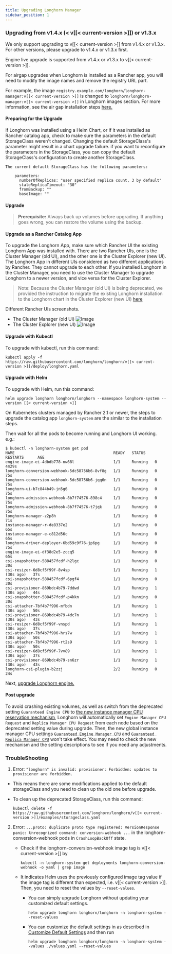 ```yaml
---
title: Upgrading Longhorn Manager
sidebar_position: 1
---
```


### Upgrading from v1.4.x (&lt; v[[< current-version >]]) or v1.3.x

We only support upgrading to v[[< current-version >]] from v1.4.x or v1.3.x. For other versions, please upgrade to v1.4.x or v1.3.x first.

Engine live upgrade is supported from v1.4.x or v1.3.x to v[[< current-version >]].

For airgap upgrades when Longhorn is installed as a Rancher app, you will need to modify the image names and remove the registry URL part.

For example, the image `registry.example.com/longhorn/longhorn-manager:v[[< current-version >]]` is changed to `longhorn/longhorn-manager:v[[< current-version >]]` in Longhorn images section. For more information, see the air gap installation steps [here.](../../advanced-resources/deploy/airgap#using-a-rancher-app)

#### Preparing for the Upgrade

If Longhorn was installed using a Helm Chart, or if it was installed as Rancher catalog app, check to make sure the parameters in the default StorageClass weren't changed. Changing the default StorageClass's parameter might result in a chart upgrade failure. if you want to reconfigure the parameters in the StorageClass, you can copy the default StorageClass's configuration to create another StorageClass.

    The current default StorageClass has the following parameters:

        parameters:
          numberOfReplicas: "user specified replica count, 3 by default"
          staleReplicaTimeout: "30"
          fromBackup: ""
          baseImage: ""

#### Upgrade

> **Prerequisite:** Always back up volumes before upgrading. If anything goes wrong, you can restore the volume using the backup.

#### Upgrade as a Rancher Catalog App

To upgrade the Longhorn App, make sure which Rancher UI the existing Longhorn App was installed with. There are two Rancher UIs, one is the Cluster Manager (old UI), and the other one is the Cluster Explorer (new UI). The Longhorn App in different UIs considered as two different applications by Rancher. They cannot upgrade to each other. If you installed Longhorn in the Cluster Manager, you need to use the Cluster Manager to upgrade Longhorn to a newer version, and vice versa for the Cluster Explorer.

> Note: Because the Cluster Manager (old UI) is being deprecated, we provided the instruction to migrate the existing Longhorn installation to the Longhorn chart in the Cluster Explorer (new UI) [here](https://longhorn.io/kb/how-to-migrate-longhorn-chart-installed-in-old-rancher-ui-to-the-chart-in-new-rancher-ui/)

Different Rancher UIs screenshots.
- The Cluster Manager (old UI)
![Image](/img/screenshots/install/cluster-manager.png)
- The Cluster Explorer (new UI)
![Image](/img/screenshots/install/cluster-explorer.png)

#### Upgrade with Kubectl

To upgrade with kubectl, run this command:

```
kubectl apply -f https://raw.githubusercontent.com/longhorn/longhorn/v[[< current-version >]]/deploy/longhorn.yaml
```

#### Upgrade with Helm

To upgrade with Helm, run this command:

```
helm upgrade longhorn longhorn/longhorn --namespace longhorn-system --version [[< current-version >]]
```

On Kubernetes clusters managed by Rancher 2.1 or newer, the steps to upgrade the catalog app `longhorn-system` are the similar to the installation steps.

Then wait for all the pods to become running and Longhorn UI working. e.g.:

```
$ kubectl -n longhorn-system get pod
NAME                                           READY   STATUS    RESTARTS      AGE
engine-image-ei-4dbdb778-nw88l                 1/1     Running   0             4m29s
longhorn-conversion-webhook-5dc58756b6-8vf8g   1/1     Running   0             75s
longhorn-conversion-webhook-5dc58756b6-jqq6n   1/1     Running   0             75s
longhorn-ui-b7c844b49-jn5g6                    1/1     Running   0             75s
longhorn-admission-webhook-8b7f74576-898c4     1/1     Running   0             75s
longhorn-admission-webhook-8b7f74576-t7jqk     1/1     Running   0             75s
longhorn-manager-z2p8h                         1/1     Running   0             71s
instance-manager-r-de8337e2                    1/1     Running   0             65s
instance-manager-e-c812d56c                    1/1     Running   0             65s
longhorn-driver-deployer-6bd59c9f76-jp6pg      1/1     Running   0             75s
engine-image-ei-df38d2e5-zccq5                 1/1     Running   0             65s
csi-snapshotter-588457fcdf-h2lgc               1/1     Running   0             30s
csi-resizer-6d8cf5f99f-8v4sp                   1/1     Running   1 (30s ago)   37s
csi-snapshotter-588457fcdf-6pgf4               1/1     Running   0             30s
csi-provisioner-869bdc4b79-7ddwd               1/1     Running   1 (30s ago)   44s
csi-snapshotter-588457fcdf-p4kkn               1/1     Running   0             30s
csi-attacher-7bf4b7f996-mfbdn                  1/1     Running   1 (30s ago)   50s
csi-provisioner-869bdc4b79-4dc7n               1/1     Running   1 (30s ago)   43s
csi-resizer-6d8cf5f99f-vnspd                   1/1     Running   1 (30s ago)   37s
csi-attacher-7bf4b7f996-hrs7w                  1/1     Running   1 (30s ago)   50s
csi-attacher-7bf4b7f996-rt2s9                  1/1     Running   1 (30s ago)   50s
csi-resizer-6d8cf5f99f-7vv89                   1/1     Running   1 (30s ago)   37s
csi-provisioner-869bdc4b79-sn6zr               1/1     Running   1 (30s ago)   43s
longhorn-csi-plugin-b2zzj                      2/2     Running   0             24s
```

Next, [upgrade Longhorn engine.](./upgrade-engine)

#### Post upgrade

To avoid crashing existing volumes, as well as switch from the deprecated setting `Guaranteed Engine CPU` to [the new instance manager CPU reservation mechanism](../../best-practices/#guaranteed-instance-manager-cpu), Longhorn will automatically set `Engine Manager CPU Request` and `Replica Manager CPU Request` from each node based on the deprecated setting value during upgrade. Then, the new global instance manager CPU settings [`Guaranteed Engine Manager CPU`](../../references/settings/#guaranteed-engine-manager-cpu) and [`Guaranteed Replica Manager CPU`](../../references/settings#guaranteed-replica-manager-cpu) won't take effect.
You may need to check the new mechanism and the setting descriptions to see if you need any adjustments.

### TroubleShooting
1. Error: `"longhorn" is invalid: provisioner: Forbidden: updates to provisioner are forbidden.`
- This means there are some modifications applied to the default storageClass and you need to clean up the old one before upgrade.

- To clean up the deprecated StorageClass, run this command:
    ```
    kubectl delete -f https://raw.githubusercontent.com/longhorn/longhorn/v[[< current-version >]]/examples/storageclass.yaml
    ```

2. Error: `...proto: duplicate proto type registered: VersionResponse panic: Unrecognized command: conversion-webhook ...` in the longhorn-conversion-webhook pods in `CrashLoopBackOff` state.
    - Check if the longhorn-conversion-webhook image tag is v[[< current-version >]] by
        ```
        kubectl -n longhorn-system get deployments longhorn-conversion-webhook -o yaml | grep image
        ```

    - It indicates Helm uses the previously configured image tag value if the image tag is different than expected, i.e. v[[< current-version >]]. Then, you need to reset the values by `--reset-values`.
        - You can simply upgrade Longhorn without updating your customized default settings.
            ```
            helm upgrade longhorn longhorn/longhorn -n longhorn-system --reset-values
            ```
        - You can customize the default settings in as described in [Customize Default Settings](../../advanced-resources/deploy/customizing-default-settings/) and then run
            ```
            helm upgrade longhorn longhorn/longhorn -n longhorn-system --values ./values.yaml --reset-values
            ```

